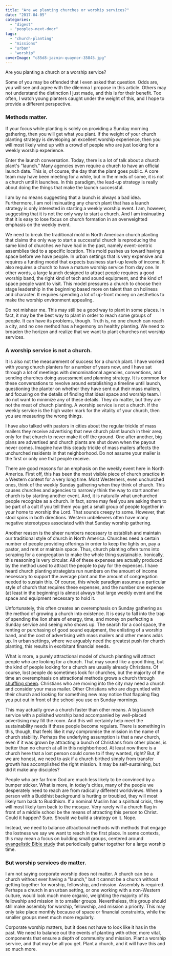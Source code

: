 ```yaml
---
title: "Are we planting churches or worship services?"
date: "2017-04-05"
categories: 
  - "digest"
  - "peoples-next-door"
tags: 
  - "church-planting"
  - "missions"
  - "urban"
  - "worship"
coverImage: "c85d8-jazmin-quaynor-35845.jpg"
---
```


Are you planting a church or a worship service?

Some of you may be offended that I even asked that question. Odds are, you will see and agree with the dilemma I propose in this article. Others may not understand the distinction I just made, and this is for their benefit. Too often, I watch young planters caught under the weight of this, and I hope to provide a different perspective.

### Methods matter.

If your focus while planting is solely on providing a Sunday morning gathering, then you will get what you plant. If the weight of your church planting strategy is developing an excellent worship experience, then you will most likely wind up with a crowd of people who are just looking for a weekly worship experience.

Enter the launch conversation. Today, there is a lot of talk about a church plant's "launch." Many agencies even require a church to have an official launch date. This is, of course, the day that the plant goes public. A core team may have been meeting for a while, but in the minds of some, it is not a church until it launches. In this paradigm, the lead-up strategy is really about doing the things that make the launch successful.

I am by no means suggesting that a launch is always a bad idea. Furthermore, I am not insinuating any church plant that has a launch strategy is only interested in starting a weekly worship event. I am, however, suggesting that it is not the only way to start a church. And I am insinuating that it is easy to lose focus on church formation in an overweighted emphasis on the weekly event.

We need to break the traditional mold in North American church planting that claims the only way to start a successful church is reproducing the same kind of churches we have had in the past, namely event-centric assemblies tied to a specific location. This mold pushes us toward having a space before we have people. In urban settings that is very expensive and requires a funding model that expects business start-up levels of income. It also requires a church to have a mature worship service from day one. In other words, a large launch designed to attract people requires a good worship band, the right kind of tech and sound equipment, and the kind of space people want to visit. This model pressures a church to choose their stage leadership in the beginning based more on talent than on holiness and character. It requires spending a lot of up-front money on aesthetics to make the worship environment appealing.

Do not mishear me. This may still be a good way to plant in some places. In fact, it may be the best way to plant in order to reach some groups of people. It can have its problems, though. Truth is, no one church can reach a city, and no one method has a hegemony on healthy planting. We need to broaden the horizon and realize that we want to plant churches not worship services.

### A worship service is not a church.

It is also not the measurement of success for a church plant. I have worked with young church planters for a number of years now, and I have sat through a lot of meetings with denominational agencies, conventions, and sending churches doing assessment and planning strategy. It is common for these conversations to revolve around establishing a timeline until launch, questioning the planter on whether they have sent out their mass mailers, and focusing on the details of finding that ideal space and worship team. I do not want to minimize any of these details. They do matter, but they are not the meat of church planting. A worship service is not a church. If the weekly service is the high water mark for the vitality of your church, then you are measuring the wrong things.

I have also talked with pastors in cities about the regular trickle of mass mailers they receive advertising that new church plant launch in their area, only for that church to never make it off the ground. One after another, big plans are advertised and church plants are shut down when the payout never comes. Imagine how this steady trickle of mass mailers affects the unchurched residents in that neighborhood. Do not assume your mailer is the first or only one that people receive. 

There are good reasons for an emphasis on the weekly event here in North America. First off, this has been the most visible piece of church practice in a Western context for a very long time. Most Westerners, even unchurched ones, think of the weekly Sunday gathering when they think of church. This causes churches and agencies to narrowly think the way to start another church is by starting another event. And, it is naturally what unchurched people recognize as a church. In fact, some may feel you are asking them to be part of a cult if you tell them you get a small group of people together in your home to worship the Lord. That sounds creepy to some. However, that stool spins in both directions. Western unbelievers often have many negative stereotypes associated with that Sunday worship gathering.

Another reason is the sheer numbers necessary to establish and maintain our traditional style of church in North America. Churches need a certain number of people providing offerings in order to keep the lights on, pay a pastor, and rent or maintain space. Thus, church planting often turns into scraping for a congregation to make the whole thing sustainable. Ironically, this reasoning is very circular. All of these expenses are actually produced by the method used to attract the people to pay for the expenses. I have heard church planting strategists run numbers on the amount of income necessary to support the average plant and the amount of congregation needed to sustain this. Of course, this whole paradigm assumes a particular style of church that requires these expenses, and the number one expense (at least in the beginning) is almost always that large weekly event and the space and equipment necessary to hold it.

Unfortunately, this often creates an overemphasis on Sunday gathering as the method of growing a church into existence. It is easy to fall into the trap of spending the lion share of energy, time, and money on perfecting a Sunday service and seeing who shows up. The search for a cool space, the renting or purchasing of good sound equipment, the enlisting of a worship band, and the cost of advertising with mass mailers and other means adds up. In urban settings, where we arguably need the greatest push for church planting, this results in exorbitant financial needs.

What is more, a purely attractional model of church planting will attract people who are looking for a church. That may sound like a good thing, but the kind of people looking for a church are usually already Christians. Of course, lost people do sometimes look for churches, but the majority of the time an overemphasis on attractional methods grows a church through [shuffling sheep](http://blog.keelancook.com/2016/09/shuffling-sheep-church-growth-does-not-necessarily-equal-reaching-people.html). Christians who are moving into the city may need a church and consider your mass mailer. Other Christians who are disgruntled with their church and looking for something new may notice that flapping flag you put out in front of the school you use on Sunday mornings.

This may actually grow a church faster than other means. A big launch service with a polished worship band accompanied by well-placed advertising may fill the room. And this will certainly help meet the sustainability needs if these people become regulars. There is something in this, though, that feels like it may compromise the mission in the name of church stability. Perhaps the underlying assumption is that a new church, even if it was grown by attracting a bunch of Christians from other places, is better than no church at all in this neighborhood. At least now there is a church here that a lost person could come to if they wanted, right? But, if we are honest, we need to ask if a church birthed simply from transfer growth has accomplished the right mission. It may be self-sustaining, but did it make any disciples?

People who are far from God are much less likely to be convinced by a bumper sticker. What is more, in today's cities, many of the people we desperately need to reach are from radically different worldviews. When a person with a Buddhist background is hurting or troubled, they will most likely turn back to Buddhism. If a nominal Muslim has a spiritual crisis, they will most likely turn back to the mosque. Very rarely will a church flag in front of a middle school be the means of attracting this person to Christ. Could it happen? Sure. Should we build a strategy on it. Nope.

Instead, we need to balance attractional methods with methods that engage the lostness we say we want to reach in the first place. In some contexts, this may mean a focus on building small groups, centered around [evangelistic Bible study](http://blog.keelancook.com/2016/03/church-small-groups-reimagined-use-them-for-outreach-through-bible-storying.html) that periodically gather together for a large worship time.

### But worship services do matter.

I am not saying corporate worship does not matter. A church can be a church without ever having a "launch," but it cannot be a church without getting together for worship, fellowship, and mission. Assembly is required. Perhaps a church in an urban setting, or one working with a non-Western culture, would look much more organic, weighting the majority of its fellowship and mission in to smaller groups. Nevertheless, this group should still make assembly for worship, fellowship, and mission a priority. This may only take place monthly because of space or financial constraints, while the smaller groups meet much more regularly.

Corporate worship matters, but it does not have to look like it has in the past. We need to balance out the events of planting with other, more vital, components that ensure a depth of community and mission. Plant a worship service, and that may be all you get. Plant a church, and it will have this and so much more.
